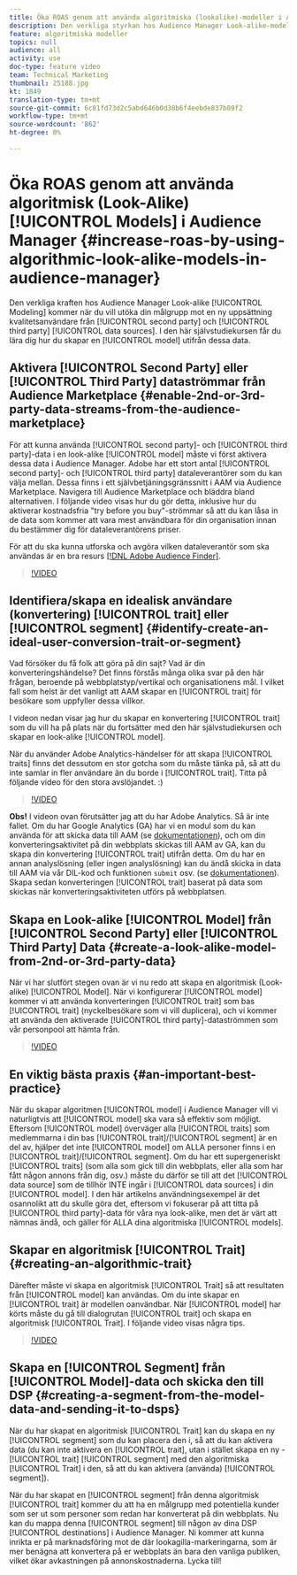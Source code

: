 ```yaml
---
title: Öka ROAS genom att använda algoritmiska (lookalike)-modeller i Audience Manager
description: Den verkliga styrkan hos Audience Manager Look-alike-modellering kommer när ni vill utöka er baslinjepublik mot en ny uppsättning kvalitetsanvändare från datakällor från andra och tredje part. I den här självstudiekursen lär du dig hur du skapar en modell utifrån dessa data.
feature: algoritmiska modeller
topics: null
audience: all
activity: use
doc-type: feature video
team: Technical Marketing
thumbnail: 25188.jpg
kt: 1849
translation-type: tm+mt
source-git-commit: 6c81fd73d2c5abd646b0d38b6f4eebde837b09f2
workflow-type: tm+mt
source-wordcount: '862'
ht-degree: 0%

---
```



# Öka ROAS genom att använda algoritmisk (Look-Alike) [!UICONTROL Models] i Audience Manager {#increase-roas-by-using-algorithmic-look-alike-models-in-audience-manager}

Den verkliga kraften hos Audience Manager Look-alike [!UICONTROL Modeling] kommer när du vill utöka din målgrupp mot en ny uppsättning kvalitetsanvändare från [!UICONTROL second party] och [!UICONTROL third party] [!UICONTROL data sources]. I den här självstudiekursen får du lära dig hur du skapar en [!UICONTROL model] utifrån dessa data.

## Aktivera [!UICONTROL Second Party] eller [!UICONTROL Third Party] dataströmmar från Audience Marketplace {#enable-2nd-or-3rd-party-data-streams-from-the-audience-marketplace}

För att kunna använda [!UICONTROL second party]- och [!UICONTROL third party]-data i en look-alike [!UICONTROL model] måste vi först aktivera dessa data i Audience Manager. Adobe har ett stort antal [!UICONTROL second party]- och [!UICONTROL third party] dataleverantörer som du kan välja mellan. Dessa finns i ett självbetjäningsgränssnitt i AAM via Audience Marketplace. Navigera till Audience Marketplace och bläddra bland alternativen. I följande video visas hur du gör detta, inklusive hur du aktiverar kostnadsfria &quot;try before you buy&quot;-strömmar så att du kan låsa in de data som kommer att vara mest användbara för din organisation innan du bestämmer dig för dataleverantörens priser.

För att du ska kunna utforska och avgöra vilken dataleverantör som ska användas är en bra resurs [[!DNL Adobe Audience Finder]](https://www.adobe-audience-finder.com/).

>[!VIDEO](https://video.tv.adobe.com/v/25188/?quality=12)

## Identifiera/skapa en idealisk användare (konvertering) [!UICONTROL trait] eller [!UICONTROL segment] {#identify-create-an-ideal-user-conversion-trait-or-segment}

Vad försöker du få folk att göra på din sajt? Vad är din konverteringshändelse? Det finns förstås många olika svar på den här frågan, beroende på webbplatstyp/vertikal och organisationens mål. I vilket fall som helst är det vanligt att AAM skapar en [!UICONTROL trait] för besökare som uppfyller dessa villkor.

I videon nedan visar jag hur du skapar en konvertering [!UICONTROL trait] som du vill ha på plats när du fortsätter med den här självstudiekursen och skapar en look-alike [!UICONTROL model].

När du använder Adobe Analytics-händelser för att skapa [!UICONTROL traits] finns det dessutom en stor gotcha som du måste tänka på, så att du inte samlar in fler användare än du borde i [!UICONTROL trait]. Titta på följande video för den stora avslöjandet. :)

>[!VIDEO](https://video.tv.adobe.com/v/23431/?quality=12)

**Obs!** I videon ovan förutsätter jag att du har Adobe Analytics. Så är inte fallet. Om du har Google Analytics (GA) har vi en modul som du kan använda för att skicka data till AAM (se [dokumentationen](https://marketing.adobe.com/resources/help/en_US/aam/dil-google-universal-analytics.html)), och om din konverteringsaktivitet på din webbplats skickas till AAM av GA, kan du skapa din konvertering [!UICONTROL trait] utifrån detta. Om du har en annan analyslösning (eller ingen analyslösning) kan du ändå skicka in data till AAM via vår DIL-kod och funktionen `submit` osv. (se [dokumentationen](https://marketing.adobe.com/resources/help/en_US/aam/c_dil.html)). Skapa sedan konverteringen [!UICONTROL trait] baserat på data som skickas när konverteringsaktiviteten utförs på webbplatsen.

## Skapa en Look-alike [!UICONTROL Model] från [!UICONTROL Second Party] eller [!UICONTROL Third Party] Data {#create-a-look-alike-model-from-2nd-or-3rd-party-data}

När vi har slutfört stegen ovan är vi nu redo att skapa en algoritmisk (Look-alike) [!UICONTROL Model]. När vi konfigurerar [!UICONTROL model] kommer vi att använda konverteringen [!UICONTROL trait] som bas [!UICONTROL trait] (nyckelbesökare som vi vill duplicera), och vi kommer att använda den aktiverade [!UICONTROL third party]-dataströmmen som vår personpool att hämta från.

>[!VIDEO](https://video.tv.adobe.com/v/25190/?quality-12)

## En viktig bästa praxis {#an-important-best-practice}

När du skapar algoritmen [!UICONTROL model] i Audience Manager vill vi naturligtvis att [!UICONTROL model] ska vara så effektiv som möjligt. Eftersom [!UICONTROL model] överväger alla [!UICONTROL traits] som medlemmarna i din bas [!UICONTROL trait]/[!UICONTROL segment] är en del av, hjälper det inte [!UICONTROL model] om ALLA personer finns i en [!UICONTROL trait]/[!UICONTROL segment]. Om du har ett supergeneriskt [!UICONTROL traits] (som alla som gick till din webbplats, eller alla som har fått någon annons från dig, osv.) måste du därför se till att det [!UICONTROL data source] som de tillhör INTE ingår i [!UICONTROL data sources] i din [!UICONTROL model]. I den här artikelns användningsexempel är det osannolikt att du skulle göra det, eftersom vi fokuserar på att titta på [!UICONTROL third party]-data för våra nya look-alike, men det är värt att nämnas ändå, och gäller för ALLA dina algoritmiska [!UICONTROL models].

## Skapar en algoritmisk [!UICONTROL Trait] {#creating-an-algorithmic-trait}

Därefter måste vi skapa en algoritmisk [!UICONTROL Trait] så att resultaten från [!UICONTROL model] kan användas. Om du inte skapar en [!UICONTROL trait] är modellen oanvändbar. När [!UICONTROL model] har körts måste du gå till dialogrutan [!UICONTROL trait] och skapa en algoritmisk [!UICONTROL Trait]. I följande video visas några tips.

>[!VIDEO](https://video.tv.adobe.com/v/25191/?quality=12)

## Skapa en [!UICONTROL Segment] från [!UICONTROL Model]-data och skicka den till DSP {#creating-a-segment-from-the-model-data-and-sending-it-to-dsps}

När du har skapat en algoritmisk [!UICONTROL Trait] kan du skapa en ny [!UICONTROL segment] som du kan placera den i, så att du kan aktivera data (du kan inte aktivera en [!UICONTROL trait], utan i stället skapa en ny -[!UICONTROL trait] [!UICONTROL segment] med den algoritmiska [!UICONTROL Trait] i den, så att du kan aktivera (använda) [!UICONTROL segment]).

När du har skapat en [!UICONTROL segment] från denna algoritmisk [!UICONTROL trait] kommer du att ha en målgrupp med potentiella kunder som ser ut som personer som redan har konverterat på din webbplats. Nu kan du mappa denna [!UICONTROL segment] till någon av dina DSP [!UICONTROL destinations] i Audience Manager. Ni kommer att kunna inrikta er på marknadsföring mot de där lookagilla-markeringarna, som är mer benägna att konvertera på er webbplats än bara den vanliga publiken, vilket ökar avkastningen på annonskostnaderna. Lycka till!
